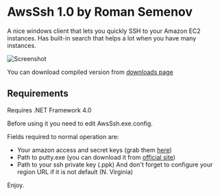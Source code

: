 AwsSsh 1.0 by Roman Semenov
===========================

A nice windows client that lets you quickly SSH to your Amazon EC2 instances. Has built-in search that helps a lot when you have many instances.

![Screenshot](https://raw.github.com/poma/AwsSsh/master/Screenshots/Screenshot1.png)

You can download compiled version from [downloads page](https://github.com/poma/AwsSsh/downloads)


Requirements
------------
Requires .NET Framework 4.0

Before using it you need to edit AwsSsh.exe.config.

Fields required to normal operation are:

* Your amazon access and secret keys (grab them [here](https://portal.aws.amazon.com/gp/aws/securityCredentials))
* Path to putty.exe (you can download it from [official site](http://www.chiark.greenend.org.uk/~sgtatham/putty/download.html))
* Path to your ssh private key (.ppk)
And don't forget to configure your region URL if it is not default (N. Virginia)



Enjoy.